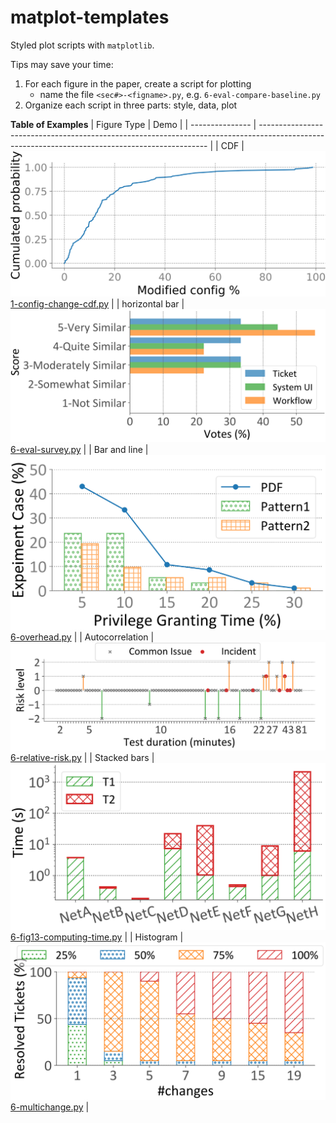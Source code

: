 # matplot-templates

Styled plot scripts with `matplotlib`.

Tips may save your time:
1. For each figure in the paper, create a script for plotting
   - name the file `<sec#>-<figname>.py`, e.g. `6-eval-compare-baseline.py`
2. Organize each script in three parts: style, data, plot


**Table of Examples**
| Figure Type     | Demo                                                                                                                                            |
| --------------- | ----------------------------------------------------------------------------------------------------------------------------------------------- |
| CDF             | ![1-config-change-cdf.svg](examples/figures/1-config-change-cdf.svg) [1-config-change-cdf.py](./examples/1-config-change-cdf.py)                |
| horizontal bar  | ![6-eval-survey.svg](examples/figures/6-eval-survey.svg) [6-eval-survey.py](./examples/6-eval-survey.py)                                        |
| Bar and line    | ![6-overhead.svg](examples/figures/6-overhead.svg) [6-overhead.py](./examples/6-overhead.py)                                                    |
| Autocorrelation | ![6-risk-order-by-test-duration-2.sv](examples/figures/6-risk-order-by-test-duration-2.svg) [6-relative-risk.py](./examples/6-relative-risk.py) |
| Stacked bars    | ![6-fig13-computing-time.svg](examples/figures/6-fig13-computing-time.svg) [6-fig13-computing-time.py](./examples/6-fig13-computing-time.py)    |
| Histogram       | ![6-histo-multichange.svg](examples/figures/6-histo-multichange.svg) [6-multichange.py](./examples/6-multichange.py)                            |

